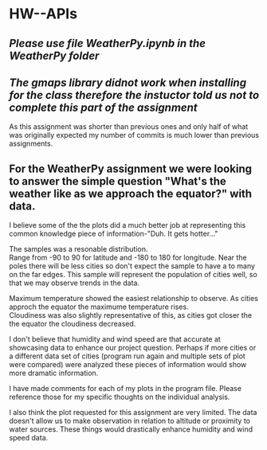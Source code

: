 # HW--APIs
##  *Please use file WeatherPy.ipynb in the WeatherPy folder*

## *The gmaps library didnot work when installing for the class therefore the instuctor told us not to complete this part of the assignment*
As this assignment was shorter than previous ones and only half of what was originally expected my number of commits is much lower than previous assignments. 

## For the WeatherPy assignment we were looking to answer the simple question "What's the weather like as we approach the equator?" with data.

I believe some of the the plots did a much better job at representing this common knowledge piece of information-"Duh. It gets hotter..."

The samples was a resonable distribution.  
Range from -90 to 90 for latitude and -180 to 180 for longitude. Near the poles there will be less cities so don't expect the sample to have a to many on the far edges.  This sample will represent the population of cities well, so that we may observe trends in the data.   

Maximum temperature showed the easiest relationship to observe.  As cities approch the equator the maximume temperature rises.  
Cloudiness was also slightly representative of this, as cities got closer the the equator the cloudiness decreased.  

I don't believe that humidity and wind speed are that accurate at showcasing data to enhance our project question.  Perhaps if more cities or a different data set of cities (program run again and multiple sets of plot were compared) were analyzed these pieces of information would show more dramatic information.  

I have made comments for each of my plots in the program file.  Please reference those for my specific thoughts on the individual analysis.

I also think the plot requested for this assignment are very limited.  The data doesn't allow us to make observation in relation to altitude or proximity to water sources.  These things would drastically enhance humidity and wind speed data.

 




